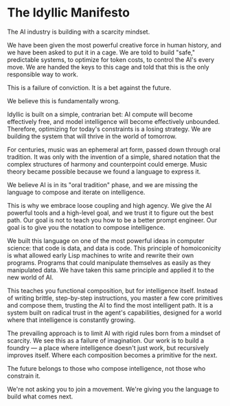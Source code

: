 # The Idyllic Manifesto

The AI industry is building with a scarcity mindset.

We have been given the most powerful creative force in human history, and we have been asked to put it in a cage. We are told to build "safe," predictable systems, to optimize for token costs, to control the AI's every move. We are handed the keys to this cage and told that this is the only responsible way to work.

This is a failure of conviction. It is a bet against the future.

We believe this is fundamentally wrong.

Idyllic is built on a simple, contrarian bet: AI compute will become effectively free, and model intelligence will become effectively unbounded. Therefore, optimizing for today's constraints is a losing strategy. We are building the system that will thrive in the world of tomorrow.

For centuries, music was an ephemeral art form, passed down through oral tradition. It was only with the invention of a simple, shared notation that the complex structures of harmony and counterpoint could emerge. Music theory became possible because we found a language to express it.

We believe AI is in its "oral tradition" phase, and we are missing the language to compose and iterate on intelligence.

This is why we embrace loose coupling and high agency. We give the AI powerful tools and a high-level goal, and we trust it to figure out the best path. Our goal is not to teach you how to be a better prompt engineer. Our goal is to give you the notation to compose intelligence.

We built this language on one of the most powerful ideas in computer science: that code is data, and data is code. This principle of homoiconicity is what allowed early Lisp machines to write and rewrite their own programs. Programs that could manipulate themselves as easily as they manipulated data. We have taken this same principle and applied it to the new world of AI.

This teaches you functional composition, but for intelligence itself. Instead of writing brittle, step-by-step instructions, you master a few core primitives and compose them, trusting the AI to find the most intelligent path. It is a system built on radical trust in the agent's capabilities, designed for a world where that intelligence is constantly growing.

The prevailing approach is to limit AI with rigid rules born from a mindset of scarcity. We see this as a failure of imagination. Our work is to build a foundry — a place where intelligence doesn't just work, but recursively improves itself. Where each composition becomes a primitive for the next.

The future belongs to those who compose intelligence, not those who constrain it.

We're not asking you to join a movement. We're giving you the language to build what comes next.